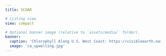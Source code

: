 ```yaml
---
title: SCOAR

# Listing view
view: compact

# Optional banner image (relative to `assets/media/` folder).
banner:
  caption: 'Chlorophyll Along U.S. West Coast: https://visibleearth.nasa.gov/images/14015/chlorophyll-along-us-west-coast'
  image: 'ca_upwelling.jpg'
---
```

